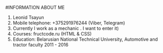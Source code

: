 #INFORMATION ABOUT ME
 1. Leonid Tsayun
 2. Mobile telephone: +375291976244 (Viber, Telegram)
 3. Currently I work as a mechanic . I want to enter it)
 4. Courses: fructcode.ru (HTML & CSS)
 5. Education: Belarusian National Technical University,  Automotive and tractor faculty 2011 - 2016
